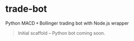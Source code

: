 # trade-bot
Python MACD + Bollinger trading bot with Node.js wrapper
> Initial scaffold – Python bot coming soon.
